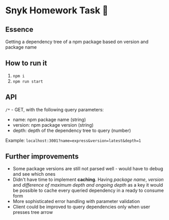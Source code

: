 # Snyk Homework Task :dog:

## Essence

Getting a dependency tree of a npm package based on version and package name

## How to run it

1. `npm i`
2. `npm run start`

## API

`/*` - GET, with the following query parameters:

- name: npm package name (string)
- version: npm package version (string)
- depth: depth of the dependency tree to query (number)

Example: `localhost:3001?name=express&version=latest&depth=1`

## Further improvements

- Some package versions are still not parsed well - would have to debug and see which ones
- Didn't have time to implement **caching**. Having _package name_, _version_ and _difference of maximum depth and ongoing depth_ as a key it would be possible to cache every queried dependency in a ready to consume form
- More sophisticated error handling with parameter validation
- Client could be improved to query dependencies only when user presses tree arrow
